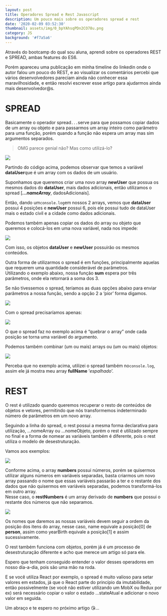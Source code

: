 ```yaml
---
layout: post
title: Operadores Spread e Rest Javascript
description: Um pouco mais sobre os operadores spread e rest
date: '2020-02-09 03:52:30'
thumbnail: assets/img/0_bpYAhsqPDn2CO78u.png
category: JS
background: '#f7a5a6'
---
```

Através do bootcamp do qual sou aluna, aprendi sobre os operadores REST e SPREAD, ambas features do ES6.

Porém apareceu uma publicação em minha timeline do linkedin onde o autor falou um pouco do REST, e ao visualizar os comentários percebi que vários desenvolvedores pareciam ainda não conhecer essa maravilhosidade, e então resolvi escrever esse artigo para ajudarmos ainda mais desenvolvedor@s.

# SPREAD

Basicamente o operador spread`...`serve para que possamos copiar dados de um array ou objeto e para passarmos um array inteiro como parâmetro para uma função, porém quando a função não espera um array mas sim argumentos separados.

> OMG parece genial não? Mas como utilizá-lo?

![](assets/img/1_EQ_i83oYjj81VyZDlt9G1A.png)

Partindo do código acima, podemos observar que temos a variável **dataUser**que é um array com os dados de um usuário.

Suponhamos que queremos criar uma novo array **newUser** que possua os mesmos dados do **dataUser**, mais dados adicionais, então utilizamos o spread [***…nameArray***, dadosAdicionais].

Então, dando um`console.log`em nossos 2 arrays, vemos que **dataUser** possui 4 posições e **newUser** possui 6, pois ele possui tudo de dataUser mais o estado civil e a cidade como dados adicionais.

Podemos também apenas copiar os dados do array ou objeto que queremos e colocá-los em uma nova variável, nada nos impede:

![](assets/img/1_m7MTzUcZgBM7ahbXhZVMnQ.png)

Com isso, os objetos **dataUser** e **newUser** possuirão os mesmos conteúdos.

Outra forma de utilizarmos o spread é em funções, principalmente aquelas que requerem uma quantidade considerável de parâmetros.\
Utilizando o exemplo abaixo, nossa função **sum** espera por três parâmetros, onde ela retornará a soma dos 3.

Se não tívessemos o spread, teríamos as duas opções abaixo para enviar parâmetros a nossa função, sendo a opção 2 a ‘pior’ forma digamos.

![](assets/img/1_g5hU573WYJl5gCLaqf7epQ.png)

Com o spread precisaríamos apenas:

![](assets/img/1_pdEGJ8AtvxFhzYVJcBXGsQ.png)

O que o spread faz no exemplo acima é “quebrar o array” onde cada posição se torna uma variável do argumento.

Podemos também combinar (um ou mais) arrays ou (um ou mais) objetos:

![](assets/img/1_QbBux4m49yEFZwPkn2gJMg.png)

Perceba que no exemplo acima, utilizei o spread também no`console.log`, assim ele já mostra meu array **fullName** ‘*espalhado*’.

# REST

O rest é utilizado quando queremos recuperar o resto de conteúdos de objetos e vetores, permitindo que nós transformemos indeterminado número de parâmetros em um novo array.

Seguindo a linha do spread, o rest possui a mesma forma declarativa para utilização, …nomeArray ou …nomeObjeto, porém o rest é utilizado sempre no final e a forma de nomear as variáveis também é diferente, pois o rest utiliza o modelo de desestruturação.

Vamos aos exemplos:

![](assets/img/1_yOOJMxG6QxD3Rkd_tUm3lQ.png)

Conforme acima, o array **numbers** possui números, porém se quisermos utilizar alguns números em variáveis separadas, basta criarmos um novo array passando o nome que essas variáveis passarão a ter e o restante dos dados que não quisermos em variáveis separadas, podemos transformá-los em outro array.\
Nesse caso, o **restNumbers** é um array derivado de **numbers** que possui o restante dos números que não separamos.

![](assets/img/1_t3X5RFnj7hVnYhJg78lQtA.png)

Os nomes que daremos as nossas variáveis devem seguir a ordem da posição dos itens do array, nesse caso, name equivale a posição\[0] de **person**, assim como yearBirth equivale a posição\[1] e assim sucessivamente.

O rest também funciona com objetos, porém já é um processo de desestruturação diferente e acho que merece um artigo só para ele.

Espero que tenham conseguido entender o valor desses operadores em nosso dia-a-dia, pois são uma mão na roda.

E se você utiliza React por exemplo, o spread é muito valioso para setar valores em estados, já que o React parte do princípio da imutabilidade, então possivelmente (se você não estiver utilizando um MobX ou Redux por ex) será necessário copiar o valor o estado …stateAtual e adicionar o novo valor em seguida.

Um abraço e te espero no próximo artigo 😘…
